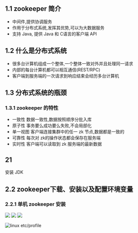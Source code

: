 ## 1.1 zookeeper 简介
- 中间件,提供协调服务
- 作用于分布式系统,发挥其优势,可以为大数据服务
- 支持 Java, 提供 Java 和 C语言的客户端 API
## 1.2 什么是分布式系统
- 很多台计算机组成一个整体,一个整体一致对外并且处理同一请求
- 内部的每台计算机都可以相互通信(REST/RPC)
- 客户端到服务端的一次请求到响应结束会经历多台计算机
## 1.3 分布式系统的瓶颈
### 1.3.1 zookeeper 的特性
- 一致性
数据一致性,数据按照顺序分批入库
- 原子性
事务要么成功要么失败,不会局部化
- 单一视图
客户端连接集群中的任一 zk 节点,数据都是一致的
- 可靠性
每次对 zk的操作状态都会保存在服务端
- 实时性
客户端可以读取到 zk 服务端的最新数据
## 21
安装 JDK
## 2.2 zookeeper下载、安装以及配置环境变量
### 2.2.1 单机 zookeeper 安装
![](https://upload-images.jianshu.io/upload_images/4685968-6b631e38a62cc1da.png?imageMogr2/auto-orient/strip%7CimageView2/2/w/1240)
![](https://upload-images.jianshu.io/upload_images/4685968-700753580ec852dc.png?imageMogr2/auto-orient/strip%7CimageView2/2/w/1240)
![](https://upload-images.jianshu.io/upload_images/4685968-261b82fe22647547.png?imageMogr2/auto-orient/strip%7CimageView2/2/w/1240)

![linux etc/profile](https://upload-images.jianshu.io/upload_images/4685968-deae751c55a32b7a.png?imageMogr2/auto-orient/strip%7CimageView2/2/w/1240)
